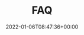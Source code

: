 ---
title : "FAQ"
description: "Frequently asked questions about LocalStack, the services, licenses, and more."
date: 2022-01-06T08:47:36+00:00
lastmod: 2022-01-06T08:47:36+00:00
draft: false
images: []
type: faq
---
